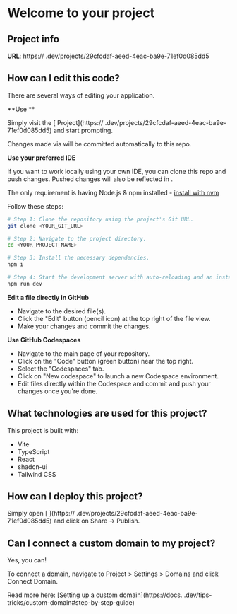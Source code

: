 # Welcome to your      project

## Project info

**URL**: https://    .dev/projects/29cfcdaf-aeed-4eac-ba9e-71ef0d085dd5

## How can I edit this code?

There are several ways of editing your application.

**Use     **

Simply visit the [     Project](https://    .dev/projects/29cfcdaf-aeed-4eac-ba9e-71ef0d085dd5) and start prompting.

Changes made via      will be committed automatically to this repo.

**Use your preferred IDE**

If you want to work locally using your own IDE, you can clone this repo and push changes. Pushed changes will also be reflected in     .

The only requirement is having Node.js & npm installed - [install with nvm](https://github.com/nvm-sh/nvm#installing-and-updating)

Follow these steps:

```sh
# Step 1: Clone the repository using the project's Git URL.
git clone <YOUR_GIT_URL>

# Step 2: Navigate to the project directory.
cd <YOUR_PROJECT_NAME>

# Step 3: Install the necessary dependencies.
npm i

# Step 4: Start the development server with auto-reloading and an instant preview.
npm run dev
```

**Edit a file directly in GitHub**

- Navigate to the desired file(s).
- Click the "Edit" button (pencil icon) at the top right of the file view.
- Make your changes and commit the changes.

**Use GitHub Codespaces**

- Navigate to the main page of your repository.
- Click on the "Code" button (green button) near the top right.
- Select the "Codespaces" tab.
- Click on "New codespace" to launch a new Codespace environment.
- Edit files directly within the Codespace and commit and push your changes once you're done.

## What technologies are used for this project?

This project is built with:

- Vite
- TypeScript
- React
- shadcn-ui
- Tailwind CSS

## How can I deploy this project?

Simply open [    ](https://    .dev/projects/29cfcdaf-aeed-4eac-ba9e-71ef0d085dd5) and click on Share -> Publish.

## Can I connect a custom domain to my      project?

Yes, you can!

To connect a domain, navigate to Project > Settings > Domains and click Connect Domain.

Read more here: [Setting up a custom domain](https://docs.    .dev/tips-tricks/custom-domain#step-by-step-guide)
